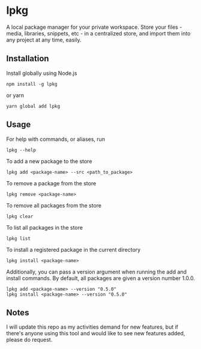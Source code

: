 # lpkg
A local package manager for your private workspace. Store your files - media, libraries, snippets,  etc - in a centralized store, and import them into any project at any time, easily. 

## Installation

Install globally using Node.js
```
npm install -g lpkg
```
or yarn
```
yarn global add lpkg
```

## Usage

For help with commands, or aliases, run
```
lpkg --help
```

To add a new package to the store
```
lpkg add <package-name> --src <path_to_package>
```

To remove a package from the store
```
lpkg remove <package-name>
```

To remove all packages from the store
```
lpkg clear
```

To list all packages in the store
```
lpkg list
```

To install a registered package in the current directory
```
lpkg install <package-name> 
```

Additionally, you can pass a version argument when running the add and install commands. By default, all packages are given a version number 1.0.0.
```
lpkg add <package-name> --version "0.5.0"
lpkg install <package-name> --version "0.5.0"
```

## Notes
I will update this repo as my activities demand for new features, but if there's anyone using this tool and would like to see new features added, please do request. 
